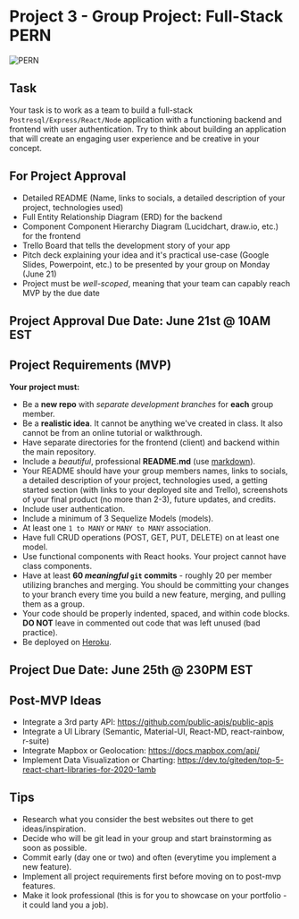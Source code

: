 # Project 3 - Group Project: Full-Stack PERN 

<div>
  <img alt="PERN" src="https://external-content.duckduckgo.com/iu/?u=http%3A%2F%2Fwww.anycouponcode.net%2Fwp-content%2Fuploads%2F2020%2F11%2FPERN-Stack-Build-a-Yelp-clone-PostgresExpressReactNode.jpg&f=1&nofb=1" />
</div>

## Task

Your task is to work as a team to build a full-stack `Postresql/Express/React/Node` application with a functioning backend and frontend with user authentication. 
Try to think about building an application that will create an engaging user experience and be creative in your concept.

## For Project Approval

- Detailed README (Name, links to socials, a detailed description of your project, technologies used)
- Full Entity Relationship Diagram (ERD) for the backend
- Component Component Hierarchy Diagram (Lucidchart, draw.io, etc.) for the frontend
- Trello Board that tells the development story of your app
- Pitch deck explaining your idea and it's practical use-case (Google Slides, Powerpoint, etc.) to be presented by your group on Monday (June 21)
- Project must be _well-scoped_, meaning that your team can capably reach MVP by the due date

## Project Approval Due Date: June 21st @ 10AM EST

## Project Requirements (MVP)

**Your project must:**
- Be a **new repo** with *separate development branches* for **each** group member.
- Be a **realistic idea**. It cannot be anything we've created in class. It also cannot be from an online tutorial or walkthrough.
- Have separate directories for the frontend (client) and backend within the main repository.
- Include a _beautiful_, professional **README.md** (use [markdown](https://guides.github.com/features/mastering-markdown/)).
- Your README should have your group members names, links to socials, a detailed description of your project, technologies used, a getting started section (with links to your deployed site and Trello), screenshots of your final product (no more than 2-3), future updates, and credits.
- Include user authentication.
- Include a minimum of 3 Sequelize Models (models).
- At least one `1 to MANY` or `MANY to MANY` association.
- Have full CRUD operations (POST, GET, PUT, DELETE) on at least one model.
- Use functional components with React hooks. Your project cannot have class components.
- Have at least **60 _meaningful_ `git` commits** - roughly 20 per member utilizing branches and merging. You should be committing your changes to your branch every time you build a new feature, merging, and pulling them as a group.
- Your code should be properly indented, spaced, and within code blocks. **DO NOT** leave in commented out code that was left unused (bad practice). 
- Be deployed on [Heroku](https://www.heroku.com/).

## Project Due Date: June 25th @ 230PM EST

## Post-MVP Ideas
- Integrate a 3rd party API: https://github.com/public-apis/public-apis
- Integrate a UI Library (Semantic, Material-UI, React-MD, react-rainbow, r-suite)
- Integrate Mapbox or Geolocation: https://docs.mapbox.com/api/
- Implement Data Visualization or Charting: https://dev.to/giteden/top-5-react-chart-libraries-for-2020-1amb

## Tips
- Research what you consider the best websites out there to get ideas/inspiration.
- Decide who will be git lead in your group and start brainstorming as soon as possible.
- Commit early (day one or two) and often (everytime you implement a new feature).
- Implement all project requirements first before moving on to post-mvp features.
- Make it look professional (this is for you to showcase on your portfolio - it could land you a job).

